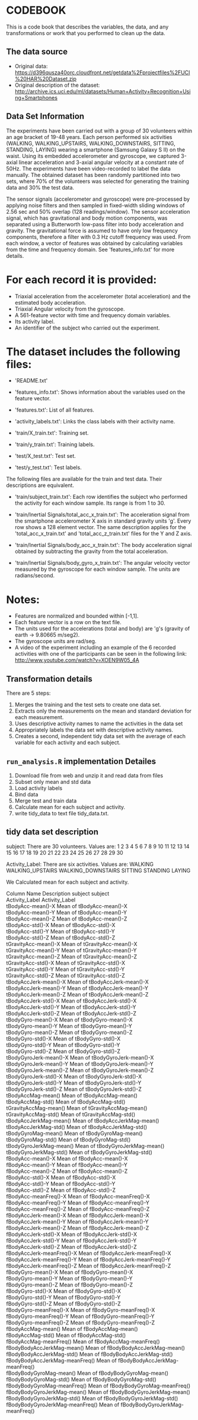 # CODEBOOK

This is a code book that describes the variables, the data, and any transformations or work that you performed to clean up the data.

## The data source

* Original data: https://d396qusza40orc.cloudfront.net/getdata%2Fprojectfiles%2FUCI%20HAR%20Dataset.zip 
* Original description of the dataset: http://archive.ics.uci.edu/ml/datasets/Human+Activity+Recognition+Using+Smartphones 

## Data Set Information

The experiments have been carried out with a group of 30 volunteers within an age bracket of 19-48 years. Each person performed six activities (WALKING, WALKING_UPSTAIRS, WALKING_DOWNSTAIRS, SITTING, STANDING, LAYING) wearing a smartphone (Samsung Galaxy S II) on the waist. Using its embedded accelerometer and gyroscope, we captured 3-axial linear acceleration and 3-axial angular velocity at a constant rate of 50Hz. The experiments have been video-recorded to label the data manually. The obtained dataset has been randomly partitioned into two sets, where 70% of the volunteers was selected for generating the training data and 30% the test data. 

The sensor signals (accelerometer and gyroscope) were pre-processed by applying noise filters and then sampled in fixed-width sliding windows of 2.56 sec and 50% overlap (128 readings/window). The sensor acceleration signal, which has gravitational and body motion components, was separated using a Butterworth low-pass filter into body acceleration and gravity. The gravitational force is assumed to have only low frequency components, therefore a filter with 0.3 Hz cutoff frequency was used. From each window, a vector of features was obtained by calculating variables from the time and frequency domain. See 'features_info.txt' for more details. 

For each record it is provided:
======================================

- Triaxial acceleration from the accelerometer (total acceleration) and the estimated body acceleration.
- Triaxial Angular velocity from the gyroscope. 
- A 561-feature vector with time and frequency domain variables. 
- Its activity label. 
- An identifier of the subject who carried out the experiment.

The dataset includes the following files:
=========================================

- 'README.txt'

- 'features_info.txt': Shows information about the variables used on the feature vector.

- 'features.txt': List of all features.

- 'activity_labels.txt': Links the class labels with their activity name.

- 'train/X_train.txt': Training set.

- 'train/y_train.txt': Training labels.

- 'test/X_test.txt': Test set.

- 'test/y_test.txt': Test labels.

The following files are available for the train and test data. Their descriptions are equivalent. 

- 'train/subject_train.txt': Each row identifies the subject who performed the activity for each window sample. Its range is from 1 to 30. 

- 'train/Inertial Signals/total_acc_x_train.txt': The acceleration signal from the smartphone accelerometer X axis in standard gravity units 'g'. Every row shows a 128 element vector. The same description applies for the 'total_acc_x_train.txt' and 'total_acc_z_train.txt' files for the Y and Z axis. 

- 'train/Inertial Signals/body_acc_x_train.txt': The body acceleration signal obtained by subtracting the gravity from the total acceleration. 

- 'train/Inertial Signals/body_gyro_x_train.txt': The angular velocity vector measured by the gyroscope for each window sample. The units are radians/second. 

Notes: 
======
- Features are normalized and bounded within [-1,1].
- Each feature vector is a row on the text file.
- The units used for the accelerations (total and body) are 'g's (gravity of earth -> 9.80665 m/seg2).
- The gyroscope units are rad/seg.
- A video of the experiment including an example of the 6 recorded activities with one of the participants can be seen in the following link: http://www.youtube.com/watch?v=XOEN9W05_4A


## Transformation details

There are 5 steps:

1. Merges the training and the test sets to create one data set.
2. Extracts only the measurements on the mean and standard deviation for each measurement.
3. Uses descriptive activity names to name the activities in the data set
4. Appropriately labels the data set with descriptive activity names.
5. Creates a second, independent tidy data set with the average of each variable for each activity and each subject.

## ```run_analysis.R``` implementation Detailes

1. Download file from web and unzip it and read data from files
2. Subset only mean and std data
3. Load activity labels
4. Bind data
5. Merge test and train data
6. Calculate mean for each subject and activity.
7. write tidy_data to text file tidy_data.txt.

## tidy data set description 

subject:  There are 30 volunteers. Values are:
        1  2  3  4  5  6  7  8  9 10 11 12 13 14 15 16 17 18 19 20 21 22 23 24 25 26 27 28 29 30

Activity_Label: There are six activities. Values are:
        WALKING WALKING_UPSTAIRS WALKING_DOWNSTAIRS SITTING STANDING LAYING

We Calculated mean for each subject and activity. 

Column Name                             Description
subject                         	subject                         
Activity_Label                 	        Activity_Label                 
tBodyAcc-mean()-X                       Mean of tBodyAcc-mean()-X               
tBodyAcc-mean()-Y              	        Mean of tBodyAcc-mean()-Y              
tBodyAcc-mean()-Z                       Mean of tBodyAcc-mean()-Z               
tBodyAcc-std()-X               	        Mean of tBodyAcc-std()-X               
tBodyAcc-std()-Y                        Mean of tBodyAcc-std()-Y                
tBodyAcc-std()-Z               	        Mean of tBodyAcc-std()-Z               
tGravityAcc-mean()-X                    Mean of tGravityAcc-mean()-X            
tGravityAcc-mean()-Y           	        Mean of tGravityAcc-mean()-Y           
tGravityAcc-mean()-Z                    Mean of tGravityAcc-mean()-Z            
tGravityAcc-std()-X            	        Mean of tGravityAcc-std()-X            
tGravityAcc-std()-Y                     Mean of tGravityAcc-std()-Y             
tGravityAcc-std()-Z            	        Mean of tGravityAcc-std()-Z            
tBodyAccJerk-mean()-X                   Mean of tBodyAccJerk-mean()-X           
tBodyAccJerk-mean()-Y          	        Mean of tBodyAccJerk-mean()-Y          
tBodyAccJerk-mean()-Z                   Mean of tBodyAccJerk-mean()-Z           
tBodyAccJerk-std()-X           	        Mean of tBodyAccJerk-std()-X           
tBodyAccJerk-std()-Y                    Mean of tBodyAccJerk-std()-Y            
tBodyAccJerk-std()-Z           	        Mean of tBodyAccJerk-std()-Z           
tBodyGyro-mean()-X                      Mean of tBodyGyro-mean()-X              
tBodyGyro-mean()-Y             	        Mean of tBodyGyro-mean()-Y             
tBodyGyro-mean()-Z                      Mean of tBodyGyro-mean()-Z              
tBodyGyro-std()-X              	        Mean of tBodyGyro-std()-X              
tBodyGyro-std()-Y                       Mean of tBodyGyro-std()-Y               
tBodyGyro-std()-Z              	        Mean of tBodyGyro-std()-Z              
tBodyGyroJerk-mean()-X                  Mean of tBodyGyroJerk-mean()-X          
tBodyGyroJerk-mean()-Y         	        Mean of tBodyGyroJerk-mean()-Y         
tBodyGyroJerk-mean()-Z                  Mean of tBodyGyroJerk-mean()-Z          
tBodyGyroJerk-std()-X          	        Mean of tBodyGyroJerk-std()-X          
tBodyGyroJerk-std()-Y                   Mean of tBodyGyroJerk-std()-Y           
tBodyGyroJerk-std()-Z          	        Mean of tBodyGyroJerk-std()-Z          
tBodyAccMag-mean()                      Mean of tBodyAccMag-mean()              
tBodyAccMag-std()              	        Mean of tBodyAccMag-std()              
tGravityAccMag-mean()                   Mean of tGravityAccMag-mean()           
tGravityAccMag-std()           	        Mean of tGravityAccMag-std()           
tBodyAccJerkMag-mean()                  Mean of tBodyAccJerkMag-mean()          
tBodyAccJerkMag-std()          	        Mean of tBodyAccJerkMag-std()          
tBodyGyroMag-mean()                     Mean of tBodyGyroMag-mean()             
tBodyGyroMag-std()             	        Mean of tBodyGyroMag-std()             
tBodyGyroJerkMag-mean()                 Mean of tBodyGyroJerkMag-mean()         
tBodyGyroJerkMag-std()         	        Mean of tBodyGyroJerkMag-std()         
fBodyAcc-mean()-X                       Mean of fBodyAcc-mean()-X               
fBodyAcc-mean()-Y              	        Mean of fBodyAcc-mean()-Y              
fBodyAcc-mean()-Z                       Mean of fBodyAcc-mean()-Z               
fBodyAcc-std()-X               	        Mean of fBodyAcc-std()-X               
fBodyAcc-std()-Y                        Mean of fBodyAcc-std()-Y                
fBodyAcc-std()-Z               	        Mean of fBodyAcc-std()-Z               
fBodyAcc-meanFreq()-X                   Mean of fBodyAcc-meanFreq()-X           
fBodyAcc-meanFreq()-Y          	        Mean of fBodyAcc-meanFreq()-Y          
fBodyAcc-meanFreq()-Z                   Mean of fBodyAcc-meanFreq()-Z           
fBodyAccJerk-mean()-X          	        Mean of fBodyAccJerk-mean()-X          
fBodyAccJerk-mean()-Y                   Mean of fBodyAccJerk-mean()-Y           
fBodyAccJerk-mean()-Z          	        Mean of fBodyAccJerk-mean()-Z          
fBodyAccJerk-std()-X                    Mean of fBodyAccJerk-std()-X            
fBodyAccJerk-std()-Y           	        Mean of fBodyAccJerk-std()-Y           
fBodyAccJerk-std()-Z                    Mean of fBodyAccJerk-std()-Z            
fBodyAccJerk-meanFreq()-X      	        Mean of fBodyAccJerk-meanFreq()-X      
fBodyAccJerk-meanFreq()-Y               Mean of fBodyAccJerk-meanFreq()-Y       
fBodyAccJerk-meanFreq()-Z      	        Mean of fBodyAccJerk-meanFreq()-Z      
fBodyGyro-mean()-X                      Mean of fBodyGyro-mean()-X              
fBodyGyro-mean()-Y             	        Mean of fBodyGyro-mean()-Y             
fBodyGyro-mean()-Z                      Mean of fBodyGyro-mean()-Z              
fBodyGyro-std()-X              	        Mean of fBodyGyro-std()-X              
fBodyGyro-std()-Y                       Mean of fBodyGyro-std()-Y               
fBodyGyro-std()-Z              	        Mean of fBodyGyro-std()-Z              
fBodyGyro-meanFreq()-X                  Mean of fBodyGyro-meanFreq()-X          
fBodyGyro-meanFreq()-Y         	        Mean of fBodyGyro-meanFreq()-Y         
fBodyGyro-meanFreq()-Z                  Mean of fBodyGyro-meanFreq()-Z          
fBodyAccMag-mean()             	        Mean of fBodyAccMag-mean()             
fBodyAccMag-std()                       Mean of fBodyAccMag-std()               
fBodyAccMag-meanFreq()         	        Mean of fBodyAccMag-meanFreq()         
fBodyBodyAccJerkMag-mean()              Mean of fBodyBodyAccJerkMag-mean()      
fBodyBodyAccJerkMag-std()      	        Mean of fBodyBodyAccJerkMag-std()      
fBodyBodyAccJerkMag-meanFreq()          Mean of fBodyBodyAccJerkMag-meanFreq()  
fBodyBodyGyroMag-mean()        	        Mean of fBodyBodyGyroMag-mean()        
fBodyBodyGyroMag-std()                  Mean of fBodyBodyGyroMag-std()          
fBodyBodyGyroMag-meanFreq()    	        Mean of fBodyBodyGyroMag-meanFreq()    
fBodyBodyGyroJerkMag-mean()             Mean of fBodyBodyGyroJerkMag-mean()     
fBodyBodyGyroJerkMag-std()     	        Mean of fBodyBodyGyroJerkMag-std()     
fBodyBodyGyroJerkMag-meanFreq()	        Mean of fBodyBodyGyroJerkMag-meanFreq()
